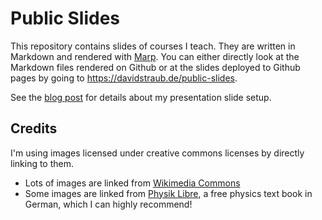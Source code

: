 # Public Slides

This repository contains slides of courses I teach. They are written in Markdown and rendered with [Marp](https://marp.app/). You can either directly look at the Markdown files rendered on Github or at the slides deployed to Github pages by going to https://davidstraub.de/public-slides.

See the [blog post](https://davidstraub.de/posts/my-new-presentation-slide-setup/) for details about my presentation slide setup.

## Credits

I'm using images licensed under creative commons licenses by directly linking to them.

- Lots of images are linked from [Wikimedia Commons](https://commons.wikimedia.org/wiki/Main_Page)
- Some images are linked from [Physik Libre](https://physikbuch.schule/), a free physics text book in German, which I can highly recommend! 